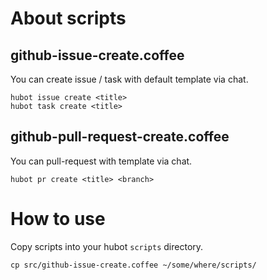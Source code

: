 # About scripts

## github-issue-create.coffee

You can create issue / task with default template via chat.

```
hubot issue create <title>
hubot task create <title>
```

## github-pull-request-create.coffee

You can pull-request with template via chat.

```
hubot pr create <title> <branch>
```


# How to use

Copy scripts into your hubot `scripts` directory.

```
cp src/github-issue-create.coffee ~/some/where/scripts/
```
